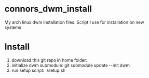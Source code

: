# connors_dwm_install
My arch linux dwm installation files. Script I use for installation on new systems

# Install

1) download this git repo in home folder: 
2) initialize dwm submodule: git submodule update --init dwm
3) run setup script: ./setup.sh
